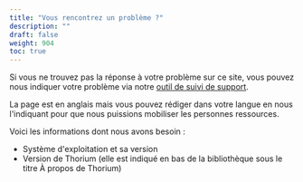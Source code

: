 ```yaml
---
title: "Vous rencontrez un problème ?"
description: ""
draft: false
weight: 904
toc: true
---
```


Si vous ne trouvez pas la réponse à votre problème sur ce site, vous pouvez nous indiquer votre problème via notre [outil de suivi de support](https://github.com/edrlab/thorium-reader-doc/issues/new).

La page est en anglais mais vous pouvez rédiger dans votre langue en nous l'indiquant pour que nous puissions mobiliser les personnes ressources.

Voici les informations dont nous avons besoin : 

* Système d'exploitation et sa version 
* Version de Thorium (elle est indiqué en bas de la bibliothèque sous le titre À propos de Thorium)

